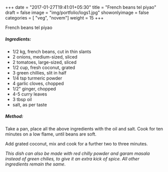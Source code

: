 +++
date = "2017-01-27T19:41:01+05:30"
title = "French beans tel piyao"
draft = false
image = "img/portfolio/logs1.jpg"
showonlyimage = false
categories = [ "veg", "novem"] 
weight = 15
+++


French beans tel piyao
<!--more-->



##### Ingredients:

  - 1/2 kg, french beans, cut in thin slants
  - 2 onions, medium-sized, sliced
  - 2 tomatoes, large-sized, sliced
  - 1/2 cup, fresh coconut, grated
  - 3 green chillies, slit in half
  - 1/4 tsp turmeric powder
  - 4 garlic cloves, chopped
  - 1/2" ginger, chopped
  - 4-5 curry leaves
  - 3 tbsp oil
  - salt, as per taste

##### Method:

Take a pan, place all the above ingredients with the oil and salt. Cook
for ten minutes on a low flame, until beans are soft.

Add grated coconut, mix and cook for a further two to three minutes.

*This dish can also be made with red chilly powder and garam masala
instead of green chilies, to give it an extra kick of spice. All other
ingredients remain the same*.


